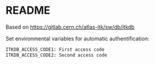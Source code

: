 ﻿# README

Based on https://gitlab.cern.ch/atlas-itk/sw/db/itkdb

Set environmental variables for automatic authentification:
```bash
ITKDB_ACCESS_CODE1: First access code
ITKDB_ACCESS_CODE2: Second access code
